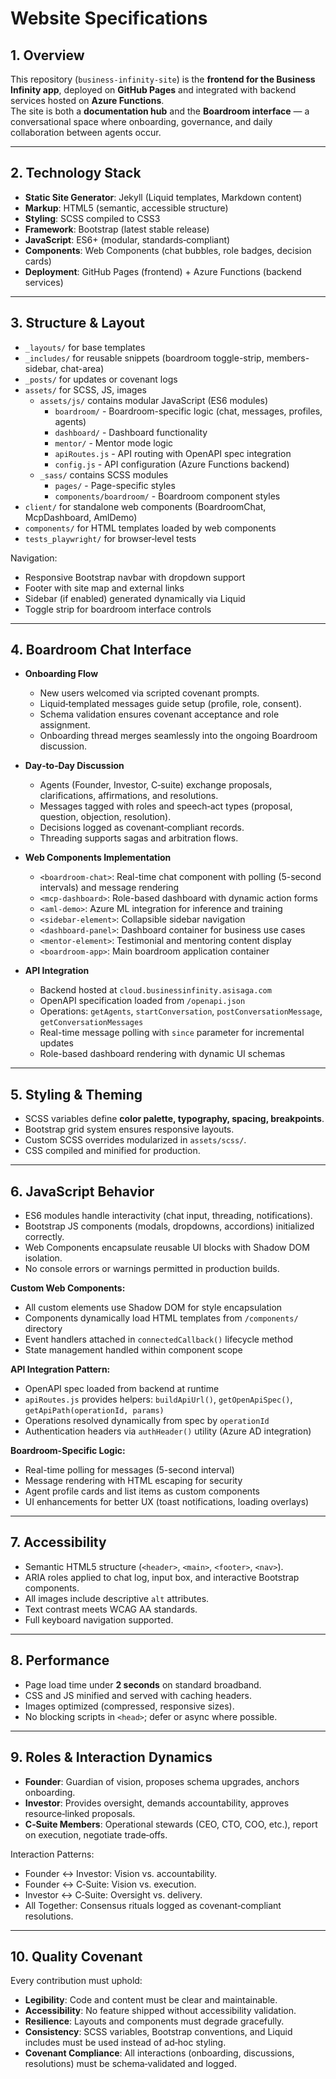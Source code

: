 # Website Specifications

## 1. Overview
This repository (`business-infinity-site`) is the **frontend for the Business Infinity app**, deployed on **GitHub Pages** and integrated with backend services hosted on **Azure Functions**.  
The site is both a **documentation hub** and the **Boardroom interface** — a conversational space where onboarding, governance, and daily collaboration between agents occur.

---

## 2. Technology Stack
- **Static Site Generator**: Jekyll (Liquid templates, Markdown content)  
- **Markup**: HTML5 (semantic, accessible structure)  
- **Styling**: SCSS compiled to CSS3  
- **Framework**: Bootstrap (latest stable release)  
- **JavaScript**: ES6+ (modular, standards‑compliant)  
- **Components**: Web Components (chat bubbles, role badges, decision cards)  
- **Deployment**: GitHub Pages (frontend) + Azure Functions (backend services)  

---

## 3. Structure & Layout
- `_layouts/` for base templates  
- `_includes/` for reusable snippets (boardroom toggle-strip, members-sidebar, chat-area)  
- `_posts/` for updates or covenant logs  
- `assets/` for SCSS, JS, images  
  - `assets/js/` contains modular JavaScript (ES6 modules)  
    - `boardroom/` - Boardroom-specific logic (chat, messages, profiles, agents)  
    - `dashboard/` - Dashboard functionality  
    - `mentor/` - Mentor mode logic  
    - `apiRoutes.js` - API routing with OpenAPI spec integration  
    - `config.js` - API configuration (Azure Functions backend)  
  - `_sass/` contains SCSS modules  
    - `pages/` - Page-specific styles  
    - `components/boardroom/` - Boardroom component styles  
- `client/` for standalone web components (BoardroomChat, McpDashboard, AmlDemo)  
- `components/` for HTML templates loaded by web components  
- `tests_playwright/` for browser‑level tests  

Navigation:
- Responsive Bootstrap navbar with dropdown support  
- Footer with site map and external links  
- Sidebar (if enabled) generated dynamically via Liquid  
- Toggle strip for boardroom interface controls  

---

## 4. Boardroom Chat Interface
- **Onboarding Flow**  
  - New users welcomed via scripted covenant prompts.  
  - Liquid‑templated messages guide setup (profile, role, consent).  
  - Schema validation ensures covenant acceptance and role assignment.  
  - Onboarding thread merges seamlessly into the ongoing Boardroom discussion.  

- **Day‑to‑Day Discussion**  
  - Agents (Founder, Investor, C‑suite) exchange proposals, clarifications, affirmations, and resolutions.  
  - Messages tagged with roles and speech‑act types (proposal, question, objection, resolution).  
  - Decisions logged as covenant‑compliant records.  
  - Threading supports sagas and arbitration flows.  

- **Web Components Implementation**  
  - `<boardroom-chat>`: Real-time chat component with polling (5-second intervals) and message rendering  
  - `<mcp-dashboard>`: Role-based dashboard with dynamic action forms  
  - `<aml-demo>`: Azure ML integration for inference and training  
  - `<sidebar-element>`: Collapsible sidebar navigation  
  - `<dashboard-panel>`: Dashboard container for business use cases  
  - `<mentor-element>`: Testimonial and mentoring content display  
  - `<boardroom-app>`: Main boardroom application container  

- **API Integration**  
  - Backend hosted at `cloud.businessinfinity.asisaga.com`  
  - OpenAPI specification loaded from `/openapi.json`  
  - Operations: `getAgents`, `startConversation`, `postConversationMessage`, `getConversationMessages`  
  - Real-time message polling with `since` parameter for incremental updates  
  - Role-based dashboard rendering with dynamic UI schemas  

---

## 5. Styling & Theming
- SCSS variables define **color palette, typography, spacing, breakpoints**.  
- Bootstrap grid system ensures responsive layouts.  
- Custom SCSS overrides modularized in `assets/scss/`.  
- CSS compiled and minified for production.  

---

## 6. JavaScript Behavior
- ES6 modules handle interactivity (chat input, threading, notifications).  
- Bootstrap JS components (modals, dropdowns, accordions) initialized correctly.  
- Web Components encapsulate reusable UI blocks with Shadow DOM isolation.  
- No console errors or warnings permitted in production builds.  

**Custom Web Components:**
- All custom elements use Shadow DOM for style encapsulation  
- Components dynamically load HTML templates from `/components/` directory  
- Event handlers attached in `connectedCallback()` lifecycle method  
- State management handled within component scope  

**API Integration Pattern:**
- OpenAPI spec loaded from backend at runtime  
- `apiRoutes.js` provides helpers: `buildApiUrl()`, `getOpenApiSpec()`, `getApiPath(operationId, params)`  
- Operations resolved dynamically from spec by `operationId`  
- Authentication headers via `authHeader()` utility (Azure AD integration)  

**Boardroom-Specific Logic:**
- Real-time polling for messages (5-second interval)  
- Message rendering with HTML escaping for security  
- Agent profile cards and list items as custom components  
- UI enhancements for better UX (toast notifications, loading overlays)  

---

## 7. Accessibility
- Semantic HTML5 structure (`<header>`, `<main>`, `<footer>`, `<nav>`).  
- ARIA roles applied to chat log, input box, and interactive Bootstrap components.  
- All images include descriptive `alt` attributes.  
- Text contrast meets WCAG AA standards.  
- Full keyboard navigation supported.  

---

## 8. Performance
- Page load time under **2 seconds** on standard broadband.  
- CSS and JS minified and served with caching headers.  
- Images optimized (compressed, responsive sizes).  
- No blocking scripts in `<head>`; defer or async where possible.  

---

## 9. Roles & Interaction Dynamics
- **Founder**: Guardian of vision, proposes schema upgrades, anchors onboarding.  
- **Investor**: Provides oversight, demands accountability, approves resource‑linked proposals.  
- **C‑Suite Members**: Operational stewards (CEO, CTO, COO, etc.), report on execution, negotiate trade‑offs.  

Interaction Patterns:  
- Founder ↔ Investor: Vision vs. accountability.  
- Founder ↔ C‑Suite: Vision vs. execution.  
- Investor ↔ C‑Suite: Oversight vs. delivery.  
- All Together: Consensus rituals logged as covenant‑compliant resolutions.  

---

## 10. Quality Covenant
Every contribution must uphold:  
- **Legibility**: Code and content must be clear and maintainable.  
- **Accessibility**: No feature shipped without accessibility validation.  
- **Resilience**: Layouts and components must degrade gracefully.  
- **Consistency**: SCSS variables, Bootstrap conventions, and Liquid includes must be used instead of ad‑hoc styling.  
- **Covenant Compliance**: All interactions (onboarding, discussions, resolutions) must be schema‑validated and logged.